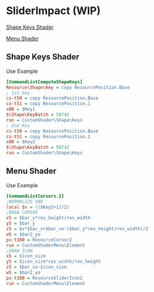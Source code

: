 # SliderImpact (WIP)

[Shape Keys Shader](#shape-keys-shader)

[Menu Shader](#menu-shader)

## Shape Keys Shader
Use Example
```ini
[CommandListComputeShapeKeys]
Resource\Shape\Key = copy ResourcePosition.Base
; 1st Key
cs-t50 = copy ResourcePosition.Base
cs-t51 = copy ResourcePosition.1
x88 = $Key1
$\Shape\KeyBatch = 58742
run = CustomShader\Shape\Keys
; 2nd Key
cs-t50 = copy ResourcePosition.Base
cs-t51 = copy ResourcePosition.2
x88 = $Key2
$\Shape\KeyBatch = 58742
run = CustomShader\Shape\Keys
```

## Menu Shader
Use Example
```ini
[CommandListCursors.2]
;NORMALIZE VAR
local $v = (($Key2+1)/2)
;DRAW CURSOR
x5 = $bar_y*res_height/res_width
y5 = $bar_y
z5 = $v*$bar_x+$bar_xo-($bar_y*res_height/res_width)/2
w5 = $bar2_yo
ps-t100 = ResourceCursor2
run = CustomShaderMenu\Element
;DRAW ICON
x5 = $icon_size
y5 = $icon_size*res_width/res_height
z5 = $bar_xo-$icon_size
w5 = $bar2_yo
ps-t100 = ResourceSliderIcon2
run = CustomShaderMenu\Element
```